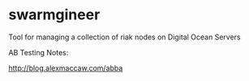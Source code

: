swarmgineer
============

Tool for managing a collection of riak nodes on Digital Ocean Servers

AB Testing Notes:

http://blog.alexmaccaw.com/abba

